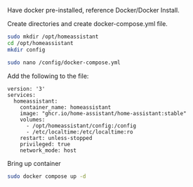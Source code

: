 Have docker pre-installed, reference Docker/Docker Install.

Create directories and create docker-compose.yml file.
``` bash
sudo mkdir /opt/homeassistant
cd /opt/homeassistant
mkdir config

sudo nano /config/docker-compose.yml
```

Add the following to the file:
```
version: '3'
services:
  homeassistant:
    container_name: homeassistant
    image: "ghcr.io/home-assistant/home-assistant:stable"
    volumes:
      - /opt/homeassistant/config:/config
      - /etc/localtime:/etc/localtime:ro
    restart: unless-stopped
    privileged: true
    network_mode: host
```
Bring up container
``` bash
sudo docker compose up -d
```
